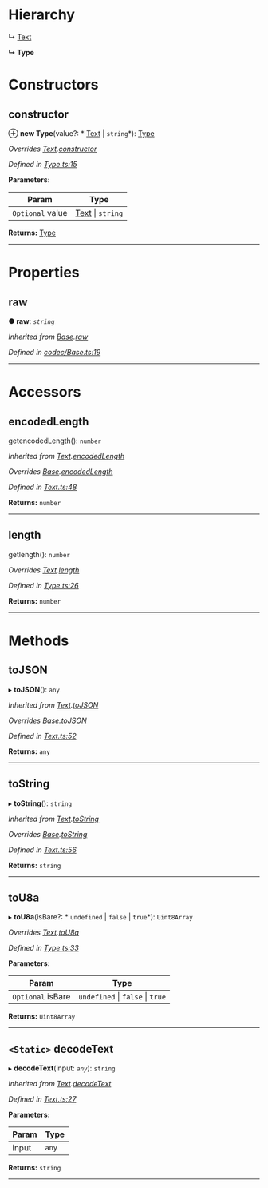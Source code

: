 

# Hierarchy

↳  [Text](_text_.text.md)

**↳ Type**

# Constructors

<a id="constructor"></a>

##  constructor

⊕ **new Type**(value?: * [Text](_text_.text.md) &#124; `string`*): [Type](_type_.type.md)

*Overrides [Text](_text_.text.md).[constructor](_text_.text.md#constructor)*

*Defined in [Type.ts:15](https://github.com/polkadot-js/api/blob/9f88cd8/packages/types/src/Type.ts#L15)*

**Parameters:**

| Param | Type |
| ------ | ------ |
| `Optional` value |  [Text](_text_.text.md) &#124; `string`|

**Returns:** [Type](_type_.type.md)

___

# Properties

<a id="raw"></a>

##  raw

**● raw**: *`string`*

*Inherited from [Base](_codec_base_.base.md).[raw](_codec_base_.base.md#raw)*

*Defined in [codec/Base.ts:19](https://github.com/polkadot-js/api/blob/9f88cd8/packages/types/src/codec/Base.ts#L19)*

___

# Accessors

<a id="encodedlength"></a>

##  encodedLength

getencodedLength(): `number`

*Inherited from [Text](_text_.text.md).[encodedLength](_text_.text.md#encodedlength)*

*Overrides [Base](_codec_base_.base.md).[encodedLength](_codec_base_.base.md#encodedlength)*

*Defined in [Text.ts:48](https://github.com/polkadot-js/api/blob/9f88cd8/packages/types/src/Text.ts#L48)*

**Returns:** `number`

___
<a id="length"></a>

##  length

getlength(): `number`

*Overrides [Text](_text_.text.md).[length](_text_.text.md#length)*

*Defined in [Type.ts:26](https://github.com/polkadot-js/api/blob/9f88cd8/packages/types/src/Type.ts#L26)*

**Returns:** `number`

___

# Methods

<a id="tojson"></a>

##  toJSON

▸ **toJSON**(): `any`

*Inherited from [Text](_text_.text.md).[toJSON](_text_.text.md#tojson)*

*Overrides [Base](_codec_base_.base.md).[toJSON](_codec_base_.base.md#tojson)*

*Defined in [Text.ts:52](https://github.com/polkadot-js/api/blob/9f88cd8/packages/types/src/Text.ts#L52)*

**Returns:** `any`

___
<a id="tostring"></a>

##  toString

▸ **toString**(): `string`

*Inherited from [Text](_text_.text.md).[toString](_text_.text.md#tostring)*

*Overrides [Base](_codec_base_.base.md).[toString](_codec_base_.base.md#tostring)*

*Defined in [Text.ts:56](https://github.com/polkadot-js/api/blob/9f88cd8/packages/types/src/Text.ts#L56)*

**Returns:** `string`

___
<a id="tou8a"></a>

##  toU8a

▸ **toU8a**(isBare?: * `undefined` &#124; `false` &#124; `true`*): `Uint8Array`

*Overrides [Text](_text_.text.md).[toU8a](_text_.text.md#tou8a)*

*Defined in [Type.ts:33](https://github.com/polkadot-js/api/blob/9f88cd8/packages/types/src/Type.ts#L33)*

**Parameters:**

| Param | Type |
| ------ | ------ |
| `Optional` isBare |  `undefined` &#124; `false` &#124; `true`|

**Returns:** `Uint8Array`

___
<a id="decodetext"></a>

## `<Static>` decodeText

▸ **decodeText**(input: *`any`*): `string`

*Inherited from [Text](_text_.text.md).[decodeText](_text_.text.md#decodetext)*

*Defined in [Text.ts:27](https://github.com/polkadot-js/api/blob/9f88cd8/packages/types/src/Text.ts#L27)*

**Parameters:**

| Param | Type |
| ------ | ------ |
| input | `any` |

**Returns:** `string`

___


